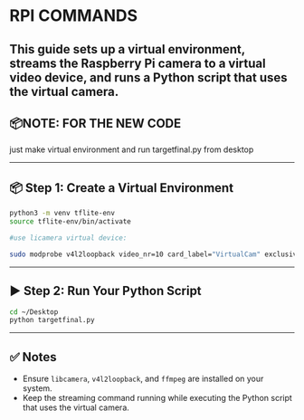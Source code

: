 
# RPI COMMANDS

This guide sets up a virtual environment, streams the Raspberry Pi camera to a virtual video device, and runs a Python script that uses the virtual camera.
---

## 📦NOTE: FOR THE NEW CODE
just make virtual environment and run targetfinal.py from desktop

---

## 📦 Step 1: Create a Virtual Environment

```bash
python3 -m venv tflite-env
source tflite-env/bin/activate

#use licamera virtual device:

sudo modprobe v4l2loopback video_nr=10 card_label="VirtualCam" exclusive_caps=1
```

---



## ▶️ Step 2: Run Your Python Script

```bash
cd ~/Desktop
python targetfinal.py
```

---

## ✅ Notes

- Ensure `libcamera`, `v4l2loopback`, and `ffmpeg` are installed on your system.
- Keep the streaming command running while executing the Python script that uses the virtual camera.



